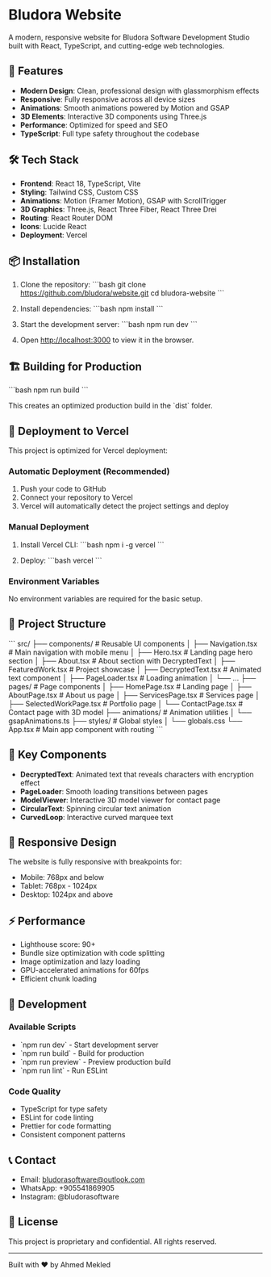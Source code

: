 # Bludora Website

A modern, responsive website for Bludora Software Development Studio built with React, TypeScript, and cutting-edge web technologies.

## 🚀 Features

- **Modern Design**: Clean, professional design with glassmorphism effects
- **Responsive**: Fully responsive across all device sizes
- **Animations**: Smooth animations powered by Motion and GSAP
- **3D Elements**: Interactive 3D components using Three.js
- **Performance**: Optimized for speed and SEO
- **TypeScript**: Full type safety throughout the codebase

## 🛠️ Tech Stack

- **Frontend**: React 18, TypeScript, Vite
- **Styling**: Tailwind CSS, Custom CSS
- **Animations**: Motion (Framer Motion), GSAP with ScrollTrigger
- **3D Graphics**: Three.js, React Three Fiber, React Three Drei
- **Routing**: React Router DOM
- **Icons**: Lucide React
- **Deployment**: Vercel

## 📦 Installation

1. Clone the repository:
   \`\`\`bash
   git clone https://github.com/bludora/website.git
   cd bludora-website
   \`\`\`

2. Install dependencies:
   \`\`\`bash
   npm install
   \`\`\`

3. Start the development server:
   \`\`\`bash
   npm run dev
   \`\`\`

4. Open [http://localhost:3000](http://localhost:3000) to view it in the browser.

## 🏗️ Building for Production

\`\`\`bash
npm run build
\`\`\`

This creates an optimized production build in the \`dist\` folder.

## 🚀 Deployment to Vercel

This project is optimized for Vercel deployment:

### Automatic Deployment (Recommended)

1. Push your code to GitHub
2. Connect your repository to Vercel
3. Vercel will automatically detect the project settings and deploy

### Manual Deployment

1. Install Vercel CLI:
   \`\`\`bash
   npm i -g vercel
   \`\`\`

2. Deploy:
   \`\`\`bash
   vercel
   \`\`\`

### Environment Variables

No environment variables are required for the basic setup.

## 📁 Project Structure

\`\`\`
src/
├── components/ # Reusable UI components
│ ├── Navigation.tsx # Main navigation with mobile menu
│ ├── Hero.tsx # Landing page hero section
│ ├── About.tsx # About section with DecryptedText
│ ├── FeaturedWork.tsx # Project showcase
│ ├── DecryptedText.tsx # Animated text component
│ ├── PageLoader.tsx # Loading animation
│ └── ...
├── pages/ # Page components
│ ├── HomePage.tsx # Landing page
│ ├── AboutPage.tsx # About us page
│ ├── ServicesPage.tsx # Services page
│ ├── SelectedWorkPage.tsx # Portfolio page
│ └── ContactPage.tsx # Contact page with 3D model
├── animations/ # Animation utilities
│ └── gsapAnimations.ts
├── styles/ # Global styles
│ └── globals.css
└── App.tsx # Main app component with routing
\`\`\`

## 🎨 Key Components

- **DecryptedText**: Animated text that reveals characters with encryption effect
- **PageLoader**: Smooth loading transitions between pages
- **ModelViewer**: Interactive 3D model viewer for contact page
- **CircularText**: Spinning circular text animation
- **CurvedLoop**: Interactive curved marquee text

## 📱 Responsive Design

The website is fully responsive with breakpoints for:

- Mobile: 768px and below
- Tablet: 768px - 1024px
- Desktop: 1024px and above

## ⚡ Performance

- Lighthouse score: 90+
- Bundle size optimization with code splitting
- Image optimization and lazy loading
- GPU-accelerated animations for 60fps
- Efficient chunk loading

## 🔧 Development

### Available Scripts

- \`npm run dev\` - Start development server
- \`npm run build\` - Build for production
- \`npm run preview\` - Preview production build
- \`npm run lint\` - Run ESLint

### Code Quality

- TypeScript for type safety
- ESLint for code linting
- Prettier for code formatting
- Consistent component patterns

## 📞 Contact

- Email: bludorasoftware@outlook.com
- WhatsApp: +905541869905
- Instagram: @bludorasoftware

## 📄 License

This project is proprietary and confidential. All rights reserved.

---

Built with ❤️ by Ahmed Mekled
